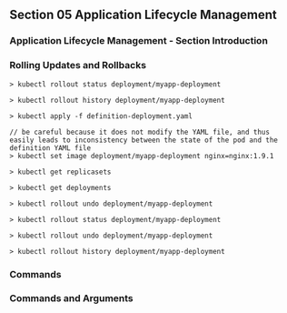 ## Section 05 Application Lifecycle Management

### Application Lifecycle Management - Section Introduction

### Rolling Updates and Rollbacks

```
> kubectl rollout status deployment/myapp-deployment

> kubectl rollout history deployment/myapp-deployment

> kubectl apply -f definition-deployment.yaml

// be careful because it does not modify the YAML file, and thus easily leads to inconsistency between the state of the pod and the definition YAML file
> kubectl set image deployment/myapp-deployment nginx=nginx:1.9.1

> kubectl get replicasets

> kubectl get deployments

> kubectl rollout undo deployment/myapp-deployment

> kubectl rollout status deployment/myapp-deployment

> kubectl rollout undo deployment/myapp-deployment

> kubectl rollout history deployment/myapp-deployment
```

### Commands

### Commands and Arguments

